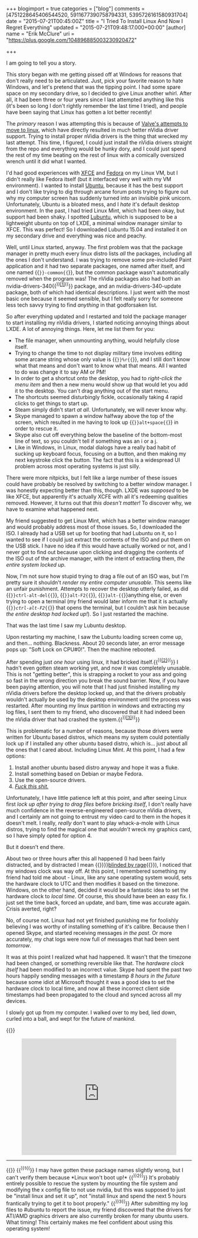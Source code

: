 +++
blogimport = true
categories = ["blog"]
comments = [4751228645406544520, 5911677390758794331, 5395726161580931704]
date = "2015-07-21T00:45:00Z"
title = "I Tried To Install Linux And Now I Regret Everything"
updated = "2015-07-21T09:48:17.000+00:00"
[author]
name = "Erik McClure"
uri = "https://plus.google.com/104896885003230920472"

+++
<style>.imghover img { display:none; position:absolute; margin-top:-350px; right:0; background: white; border: 1px solid black; } .imghover:hover img, .imghover:focus img { float:left; display:block; }</style>I am going to tell you a story.

This story began with me getting pissed off at Windows for reasons that don't really need to be articulated. Just, pick your favorite reason to hate Windows, and let's pretend that was the tipping point. I had some spare space on my secondary drive, so I decided to give Linux another whirl. After all, it had been three or four years since I last attempted anything like this (it's been so long I don't rightly remember the last time I tried), and people have been saying that Linux has gotten a lot better recently!

The *primary* reason I was attempting this is because of [Valve's attempts to move to linux](http://store.steampowered.com/steamos), which have directly resulted in much better nVidia driver support. Trying to install proper nVidia drivers is the thing that wrecked my last attempt. This time, I figured, I could just install the nVidia drivers straight from the repo and everything would be hunky dory, and I could just spend the rest of my time beating on the rest of linux with a comically oversized wrench until it did what I wanted.

I'd had good experiences with [XFCE](http://www.xfce.org/) and [Fedora](https://getfedora.org/) on my Linux VM, but I didn't really like Fedora itself (but it interfaced very well with my VM environment). I wanted to install [Ubuntu](http://www.ubuntu.com/), because it has the best support and I don't like trying to dig through arcane forum posts trying to figure out why my computer screen has suddenly turned into an invisible pink unicorn. Unfortunately, Ubuntu is a bloated mess, and I *hate* it's default desktop environment. In the past, I had tried Linux Mint, which had been okay, but support had been shaky. I spotted [Lubuntu](http://lubuntu.net/), which is supposed to be a lightweight ubuntu on top of LXDE, a minimal window manager similar to XFCE. This was perfect! So I downloaded Lubuntu 15.04 and installed it on my secondary drive and everything was nice and peachy.

Well, until Linux started, anyway. The first problem was that the package manager in pretty much every linux distro lists *all* the packages, including all the ones I don't understand. I was trying to remove some pre-included Paint application and it had two separate packages, one named after itself, and one named {{<code>}}<name>-common{{</code>}}, but the common package wasn't automatically removed when the program was! The nVidia packages also had both an nvidia-drivers-340{{<sup>}}<a href="#footnote1">[1]</a>{{</sup>}} package, and an nvidia-drivers-340-update package, both of which had identical descriptions. I just went with the most basic one because it seemed sensible, but I felt really sorry for someone less tech savvy trying to find *anything* in that godforsaken list.

So after everything updated and I restarted and told the package manager to start installing my nVidia drivers, I started noticing annoying things about LXDE. A lot of annoying things. Here, let me list them for you:

 * The file manager, when unmounting anything, would helpfully close itself.
 * Trying to change the time to not display military time involves editing some arcane string whose only value is {{<code>}}%r{{</code>}}, and I still don't know what that means and don't want to know what that means. All I wanted to do was change it to say AM or PM!
 * In order to get a shortcut onto the desktop, you had to *right-click the menu item* and then a new menu would show up that would let you add it to the desktop. You can't drag anything out of the start menu.
 * The shortcuts seemed disturbingly fickle, occasionally taking 4 rapid clicks to get things to start up.
 * Steam simply didn't start *at all*. Unfortunately, we will never know why.
 * Skype managed to spawn a window halfway above the top of the screen, which resulted in me having to look up {{<code>}}alt+space{{</code>}} in order to rescue it.
 * Skype also cut off everything below the baseline of the bottom-most line of text, so you couldn't tell if something was an i or a j.
 * Like in Windows, in Linux, modal dialogs have a really bad habit of sucking up keyboard focus, focusing on a button, and then making my next keystroke click the button. The fact that this is a widespread UI problem across most operating systems is just silly.
 
There were more nitpicks, but I felt like a large number of these issues could have probably be resolved by switching to a better window manager. I was honestly expecting better than this, though. LXDE was *supposed* to be like XFCE, but apparently it's actually XCFE with all it's redeeming qualities removed. However, it turns out that *this doesn't matter!* To discover why, we have to examine what happened next.

My friend suggested to get Linux Mint, which has a better window manager and would probably address most of those issues. So, I downloaded the ISO. I already had a USB set up for booting that had Lubuntu on it, so I wanted to see if I could just extract the contents of the ISO and put them on the USB stick. I have no idea if this would have actually worked or not, and I never got to find out because upon clicking and dragging the contents of the ISO out of the archive manager, with the intent of extracting them, *the entire system locked up*.

Now, I'm not sure how stupid trying to drag a file out of an ISO was, but I'm pretty sure it shouldn't *render my entire computer unusable*. This seems like an unfair punishment. Attempts to recover the desktop utterly failed, as did {{<code>}}ctrl-alt-del{{</code>}}, {{<code>}}alt-F2{{</code>}}, {{<code>}}alt-{{</code>}}anything else, or even trying to open a terminal (my friend would later inform me that it is actually {{<code>}}*ctrl-alt-F2*{{</code>}} that opens the terminal, but I couldn't ask him because *the entire desktop had locked up!*). So I just restarted the machine.

That was the last time I saw my Lubuntu desktop.

Upon restarting my machine, I saw the Lubuntu loading screen come up, and then... nothing. Blackness. About 20 seconds later, an error message pops up: "Soft Lock on CPU#0!". Then the machine rebooted.

After spending just *one hour* using linux, it had bricked itself.{{<sup>}}<a href="#footnote2">[2]</a>{{</sup>}} I hadn't even gotten steam working yet, and now it was completely unusable. This is not "getting better", this is strapping a rocket to your ass and going so fast in the wrong direction you break the sound barrier. Now, if you have been paying attention, you will note that I had just finished installing my nVidia drivers before the desktop locked up, and that the drivers probably wouldn't actually be used by the desktop environment until the process was restarted. After mounting my linux partition in windows and extracting my log files, I sent them to my friend, who discovered that it had indeed been the nVidia driver that had crashed the system.{{<sup>}}<a href="#footnote3">[3]</a>{{</sup>}}

This is problematic for a number of reasons, because those drivers were written for Ubuntu based distros, which means my system could potentially lock up if I installed any other ubuntu based distro, which is... just about all the ones that I cared about. Including Linux Mint. At this point, I had a few options:

1) Install another ubuntu based distro anyway and hope it was a fluke.
2) Install something based on Debian or maybe Fedora.
3) Use the open-source drivers.
4) *[Fuck this shit.](https://www.youtube.com/watch?v=5FjWe31S_0g)*

Unfortunately, I have little patience left at this point, and after seeing Linux first *lock up after trying to drag files* before *bricking itself*, I don't really have much confidence in the reverse-engineered open-source nVidia drivers, and I certainly am not going to entrust my video card to them in the hopes it doesn't melt. I really, *really* don't want to play whack-a-mole with Linux distros, trying to find the magical one that *wouldn't* wreck my graphics card, so I have simply opted for option 4.

But it doesn't end there.

About two or three hours after this all happened (I had been fairly distracted, and by distracted I mean {{<span class="imghover">}}<img src="https://googledrive.com/host/0B_2aDNVL_NGmUlp0bnh3Z3hUeWc/">}}<a href="javascript:void()">blinded by rage</a>{{</span>}}), I noticed that my windows clock was way off. At this point, I remembered something my friend had told me about - Linux, like any sane operating system would, sets the hardware clock to UTC and then modifies it based on the timezone. Windows, on the other hand, decided it would be a fantastic idea to set the hardware clock to *local time*. Of course, this should have been an easy fix. I just set the time back, forced an update, and bam, time was accurate again. Crisis averted, right?

No, of course not. Linux had not yet finished punishing me for foolishly believing I was worthy of installing something of it's calibre. Because then I opened Skype, and started receiving messages *in the past*. Or more accurately, my chat logs were now full of messages that had been sent *tomorrow*.

It was at this point I realized what had happened. It wasn't that the timezone had been changed, or something reversible like that. The *hardware clock itself* had been modified to an incorrect value. Skype had spent the past two hours happily sending messages with a timestamp *8 hours in the future* because some idiot at Microsoft thought it was a good idea to set the hardware clock to local time, and now all these incorrect client side timestamps had been propagated to the cloud and synced across all my devices.

I slowly got up from my computer. I walked over to my bed, lied down, curled into a ball, and wept for the future of mankind.

{{<html>}}<center><iframe width="420" height="315" src="https://www.youtube.com/embed/HIWHMb3JxmE" frameborder="0" allowfullscreen></iframe></center>
<hr>{{</html>}}
{{<sup>}}<a name="footnote1">1</a>{{</sup>}} I may have gotten these package names slightly wrong, but I can't verify them because *Linux won't boot up!*
{{<sup>}}<a name="footnote2">2</a>{{</sup>}} It's probably entirely possible to rescue the system by mounting the file system and modifying the x config file to not use nvidia, but this was supposed to just be "install linux and set it up", not "install linux and spend the next 5 hours frantically trying to get it to boot properly."
{{<sup>}}<a name="footnote3">3</a>{{</sup>}} After submitting my log files to #ubuntu to report the issue, my friend discovered that the drivers for ATI/AMD graphics drivers are also currently broken for many ubuntu users. What timing! This certainly makes me feel confident about using this operating system!
